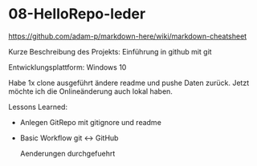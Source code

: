# 08-HelloRepo-leder

https://github.com/adam-p/markdown-here/wiki/markdown-cheatsheet

Kurze Beschreibung des Projekts: Einführung in github mit git

Entwicklungsplattform: Windows 10

Habe 1x clone ausgeführt ändere readme und pushe Daten zurück. Jetzt möchte ich die Onlineänderung auch lokal haben.

Lessons Learned:

* Anlegen GitRepo mit gitignore und readme
* Basic Workflow git <-> GitHub


     Aenderungen durchgefuehrt

  
